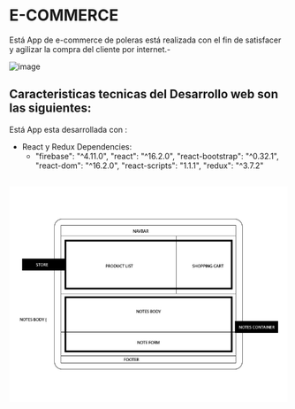 # E-COMMERCE
Está App de e-commerce de poleras está realizada con el fin de satisfacer y agilizar la compra del cliente por internet.-

![image](https://user-images.githubusercontent.com/32306592/37990932-107a5242-31de-11e8-9d21-b7d7d4a522c6.png)


## Caracteristicas tecnicas del Desarrollo web son las siguientes:

Está App esta desarrollada  con  :
- React y Redux 
 Dependencies:
  -  "firebase": "^4.11.0",
    "react": "^16.2.0",
    "react-bootstrap": "^0.32.1",
    "react-dom": "^16.2.0",
    "react-scripts": "1.1.1",
    "redux": "^3.7.2"
 
##

![](src/wireframe-01.jpg)
